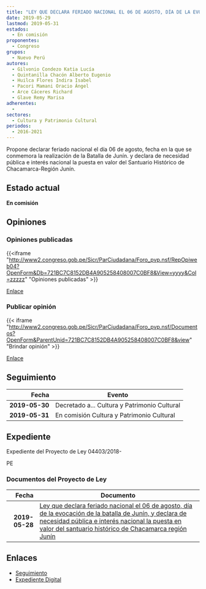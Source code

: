 ```yaml
---
title: "LEY QUE DECLARA FERIADO NACIONAL EL 06 DE AGOSTO, DÍA DE LA EVOCACIÓN DE LA BATALLA DE JUNÍN, Y DECLARA DE NECESIDAD PÚBLICA E INTERÉS NACIONAL LA PUESTA EN VALOR DEL SANTUARIO HISTÓRICO DE CHACAMARCA-REGIÓN JUNÍN"
date: 2019-05-29
lastmod: 2019-05-31
estados: 
  - En comisión
proponentes: 
  - Congreso
grupos: 
  - Nuevo Perú
autores: 
  - Gilvonio Condezo Katia Lucía
  - Quintanilla Chacón Alberto Eugenio
  - Huilca Flores Indira Isabel
  - Pacori Mamani Oracio Ángel
  - Arce Cáceres Richard
  - Glave Remy Marisa
adherentes: 
  - 
sectores: 
  - Cultura y Patrimonio Cultural
periodos: 
  - 2016-2021
---
```


Propone declarar feriado nacional el día 06 de agosto, fecha en la que se conmemora la realización de la Batalla de Junín. y declara de necesidad pública e interés nacional la puesta en valor del Santuario Histórico de Chacamarca-Región Junín.


## Estado actual

**En comisión**

## Opiniones

### Opiniones publicadas

{{<iframe "http://www2.congreso.gob.pe/Sicr/ParCiudadana/Foro_pvp.nsf/RepOpiweb04?OpenForm&Db=721BC7C8152DB4A905258408007C0BF8&View=yyyy&Col=zzzzz" "Opiniones publicadas" >}}

[Enlace](http://www2.congreso.gob.pe/Sicr/ParCiudadana/Foro_pvp.nsf/RepOpiweb04?OpenForm&Db=721BC7C8152DB4A905258408007C0BF8&View=yyyy&Col=zzzzz)
### Publicar opinión

{{< iframe "http://www2.congreso.gob.pe/Sicr/ParCiudadana/Foro_pvp.nsf/Documentos?OpenForm&ParentUnid=721BC7C8152DB4A905258408007C0BF8&view" "Brindar opinión" >}}

[Enlace](http://www2.congreso.gob.pe/Sicr/ParCiudadana/Foro_pvp.nsf/Documentos?OpenForm&ParentUnid=721BC7C8152DB4A905258408007C0BF8&view)

## Seguimiento

| Fecha | Evento |
|------:|--------|
| **2019-05-30** | Decretado a... Cultura y Patrimonio Cultural|
| **2019-05-31** | En comisión Cultura y Patrimonio Cultural|


## Expediente

Expediente del Proyecto de Ley 04403/2018-

PE


### Documentos del Proyecto de Ley

| Fecha | Documento |
|------:|--------|
| **2019-05-28** | [Ley que declara feriado nacional el 06 de agosto, día de la evocación de la batalla de Junín, y declara de necesidad pública e interés nacional la puesta en valor del santuario histórico de Chacamarca región Junín](http://www.leyes.congreso.gob.pe/Documentos/2016_2021/Proyectos_de_Ley_y_de_Resoluciones_Legislativas/PL0440320190528.pdf) |

## Enlaces 

- [Seguimiento](http://www2.congreso.gob.pe/Sicr/TraDocEstProc/CLProLey2016.nsf/f7fff46988ca05b1052578e100829cc7/61d89a3684c6d1cd05258409007cd6ce?OpenDocument)
- [Expediente Digital](http://www2.congreso.gob.pe/Sicr/TraDocEstProc/CLProLey2016.nsf/f7fff46988ca05b1052578e100829cc7/61d89a3684c6d1cd05258409007cd6ce?OpenDocument&Click=05257FB7005EB655.eb71d0cf91d8294e05256cdf006b5706/$Body/0.1C6C)
